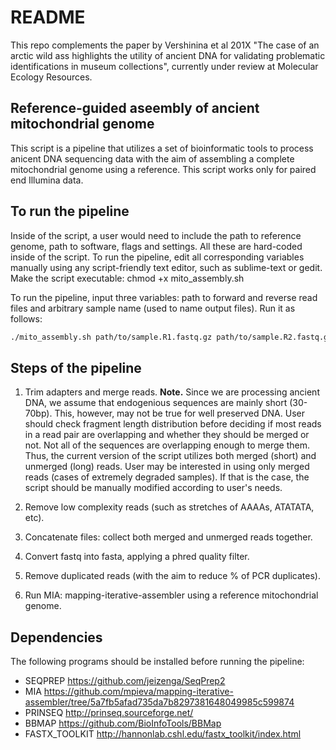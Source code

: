 # README
This repo complements the paper by Vershinina et al 201X "The case of an arctic wild ass highlights the utility of ancient DNA for validating problematic identifications in museum collections", currently under review at Molecular Ecology Resources.

## Reference-guided aseembly of ancient mitochondrial genome
This script is a pipeline that utilizes a set of bioinformatic tools to process anicent DNA sequencing data with the aim of assembling a complete mitochondrial genome using a reference. This script works only for paired end Illumina data.

## To run the pipeline
Inside of the script, a user would need to include the path to reference genome, path to software, flags and settings. All these are hard-coded inside of the script. To run the pipeline, edit all corresponding variables manually using any script-friendly text editor, such as sublime-text or gedit. Make the script executable: chmod +x mito_assembly.sh

To run the pipeline, input three variables: path to forward and reverse read files and arbitrary sample name (used to name output files). 
Run it as follows:
```bash
./mito_assembly.sh path/to/sample.R1.fastq.gz path/to/sample.R2.fastq.gz samplename
```

## Steps of the pipeline

1) Trim adapters and merge reads. 
**Note.** Since we are processing ancient DNA, we assume that endogenious sequences are mainly short (30-70bp). This, however, may not be true for well preserved DNA. User should check fragment length distribution before deciding if most reads in a read pair are overlapping and whether they should be merged or not. Not all of the sequences are overlapping enough to merge them. Thus, the current version of the script utilizes both merged (short) and unmerged (long) reads. User may be interested in using only merged reads (cases of extremely degraded samples). If that is the case, the script should be manually modified according to user's needs. 

2) Remove low complexity reads (such as stretches of AAAAs, ATATATA, etc).

3) Concatenate files: collect both merged and unmerged reads together.

4) Convert fastq into fasta, applying a phred quality filter.

5) Remove duplicated reads (with the aim to reduce % of PCR duplicates).

6) Run MIA: mapping-iterative-assembler using a reference mitochondrial genome.

## Dependencies
The following programs should be installed before running the pipeline:
* SEQPREP https://github.com/jeizenga/SeqPrep2
* MIA https://github.com/mpieva/mapping-iterative-assembler/tree/5a7fb5afad735da7b8297381648049985c599874
* PRINSEQ http://prinseq.sourceforge.net/
* BBMAP https://github.com/BioInfoTools/BBMap
* FASTX_TOOLKIT http://hannonlab.cshl.edu/fastx_toolkit/index.html
